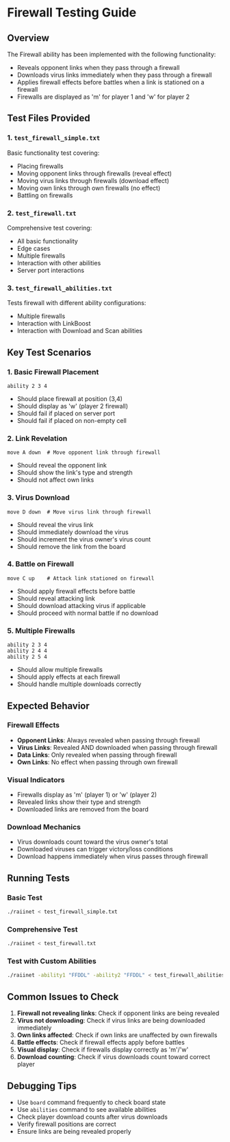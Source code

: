 # Firewall Testing Guide

## Overview
The Firewall ability has been implemented with the following functionality:
- Reveals opponent links when they pass through a firewall
- Downloads virus links immediately when they pass through a firewall
- Applies firewall effects before battles when a link is stationed on a firewall
- Firewalls are displayed as 'm' for player 1 and 'w' for player 2

## Test Files Provided

### 1. `test_firewall_simple.txt`
Basic functionality test covering:
- Placing firewalls
- Moving opponent links through firewalls (reveal effect)
- Moving virus links through firewalls (download effect)
- Moving own links through own firewalls (no effect)
- Battling on firewalls

### 2. `test_firewall.txt`
Comprehensive test covering:
- All basic functionality
- Edge cases
- Multiple firewalls
- Interaction with other abilities
- Server port interactions

### 3. `test_firewall_abilities.txt`
Tests firewall with different ability configurations:
- Multiple firewalls
- Interaction with LinkBoost
- Interaction with Download and Scan abilities

## Key Test Scenarios

### 1. Basic Firewall Placement
```
ability 2 3 4
```
- Should place firewall at position (3,4)
- Should display as 'w' (player 2 firewall)
- Should fail if placed on server port
- Should fail if placed on non-empty cell

### 2. Link Revelation
```
move A down  # Move opponent link through firewall
```
- Should reveal the opponent link
- Should show the link's type and strength
- Should not affect own links

### 3. Virus Download
```
move D down  # Move virus link through firewall
```
- Should reveal the virus link
- Should immediately download the virus
- Should increment the virus owner's virus count
- Should remove the link from the board

### 4. Battle on Firewall
```
move C up    # Attack link stationed on firewall
```
- Should apply firewall effects before battle
- Should reveal attacking link
- Should download attacking virus if applicable
- Should proceed with normal battle if no download

### 5. Multiple Firewalls
```
ability 2 3 4
ability 2 4 4
ability 2 5 4
```
- Should allow multiple firewalls
- Should apply effects at each firewall
- Should handle multiple downloads correctly

## Expected Behavior

### Firewall Effects
- **Opponent Links**: Always revealed when passing through firewall
- **Virus Links**: Revealed AND downloaded when passing through firewall
- **Data Links**: Only revealed when passing through firewall
- **Own Links**: No effect when passing through own firewall

### Visual Indicators
- Firewalls display as 'm' (player 1) or 'w' (player 2)
- Revealed links show their type and strength
- Downloaded links are removed from the board

### Download Mechanics
- Virus downloads count toward the virus owner's total
- Downloaded viruses can trigger victory/loss conditions
- Download happens immediately when virus passes through firewall

## Running Tests

### Basic Test
```bash
./raiinet < test_firewall_simple.txt
```

### Comprehensive Test
```bash
./raiinet < test_firewall.txt
```

### Test with Custom Abilities
```bash
./raiinet -ability1 "FFDDL" -ability2 "FFDDL" < test_firewall_abilities.txt
```

## Common Issues to Check

1. **Firewall not revealing links**: Check if opponent links are being revealed
2. **Virus not downloading**: Check if virus links are being downloaded immediately
3. **Own links affected**: Check if own links are unaffected by own firewalls
4. **Battle effects**: Check if firewall effects apply before battles
5. **Visual display**: Check if firewalls display correctly as 'm'/'w'
6. **Download counting**: Check if virus downloads count toward correct player

## Debugging Tips

- Use `board` command frequently to check board state
- Use `abilities` command to see available abilities
- Check player download counts after virus downloads
- Verify firewall positions are correct
- Ensure links are being revealed properly 